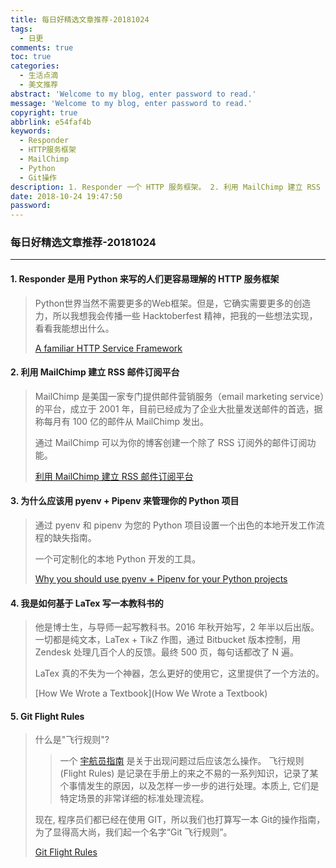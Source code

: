 ```yaml
---
title: 每日好精选文章推荐-20181024
tags:
  - 日更
comments: true
toc: true
categories:
  - 生活点滴
  - 美文推荐
abstract: 'Welcome to my blog, enter password to read.'
message: 'Welcome to my blog, enter password to read.'
copyright: true
abbrlink: e54faf4b
keywords:
  - Responder
  - HTTP服务框架
  - MailChimp
  - Python
  - Git操作
description: 1. Responder 一个 HTTP 服务框架。 2. 利用 MailChimp 建立 RSS 邮件订阅平台。 3. 用 pyenv + Pipenv 来管理你的 Python 项目。 4. 如何基于 LaTex 写一本教科书。 5. Git 命令大全，Git 操作指南。
date: 2018-10-24 19:47:50
password:
---
```

<script type="text/javascript" src="/js/src/bai.js"></script>

### 每日好精选文章推荐-20181024
---
#### 1. Responder 是用 Python 来写的人们更容易理解的 HTTP 服务框架
> Python世界当然不需要更多的Web框架。但是，它确实需要更多的创造力，所以我想我会传播一些 Hacktoberfest 精神，把我的一些想法实现，看看我能想出什么。
>
> [A familiar HTTP Service Framework](http://python-responder.org/en/latest/)

#### 2. 利用 MailChimp 建立 RSS 邮件订阅平台
> MailChimp 是美国一家专门提供邮件营销服务（email marketing service）的平台，成立于 2001 年，目前已经成为了企业大批量发送邮件的首选，据称每月有 100 亿的邮件从 MailChimp 发出。
>
> 通过 MailChimp 可以为你的博客创建一个除了 RSS 订阅外的邮件订阅功能。
>
> [利用 MailChimp 建立 RSS 邮件订阅平台](https://wzfou.com/mailchimp/)

#### 3. 为什么应该用 pyenv + Pipenv 来管理你的 Python 项目
> 通过 pyenv 和 pipenv 为您的 Python 项目设置一个出色的本地开发工作流程的缺失指南。
>
> 一个可定制化的本地 Python 开发的工具。
>
> [Why you should use pyenv + Pipenv for your Python projects](https://hackernoon.com/reaching-python-development-nirvana-bb5692adf30c)

#### 4. 我是如何基于 LaTex 写一本教科书的
> 他是博士生，与导师一起写教科书。2016 年秋开始写，2 年半以后出版。一切都是纯文本，LaTex + TikZ 作图，通过 Bitbucket 版本控制，用 Zendesk 处理几百个人的反馈。最终 500 页，每句话都改了 N 遍。
>
> LaTex 真的不失为一个神器，怎么更好的使用它，这里提供了一个方法的。
>
> [How We Wrote a Textbook](How We Wrote a Textbook)

#### 5. Git Flight Rules
> 什么是"飞行规则"?
>> 一个 [宇航员指南](https://www.jsc.nasa.gov/news/columbia/fr_generic.pdf) 是关于出现问题过后应该怎么操作。
>> 飞行规则(Flight Rules) 是记录在手册上的来之不易的一系列知识，记录了某个事情发生的原因，以及怎样一步一步的进行处理。本质上, 它们是特定场景的非常详细的标准处理流程。
>
> 现在, 程序员们都已经在使用 GIT，所以我们也打算写一本 Git的操作指南，为了显得高大尚，我们起一个名字“Git 飞行规则”。
>
> [Git Flight Rules](https://github.com/k88hudson/git-flight-rules/blob/master/README_zh-CN.md)
